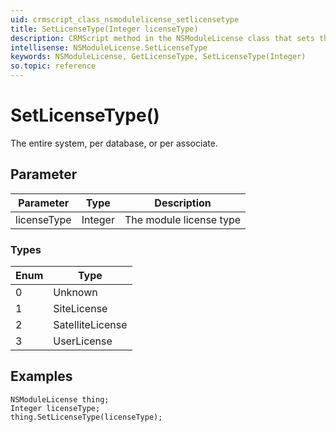 ```yaml
---
uid: crmscript_class_nsmodulelicense_setlicensetype
title: SetLicenseType(Integer licenseType)
description: CRMScript method in the NSModuleLicense class that sets the licence type
intellisense: NSModuleLicense.SetLicenseType
keywords: NSModuleLicense, GetLicenseType, SetLicenseType(Integer)
so.topic: reference
---
```


# SetLicenseType()

The entire system, per database, or per associate.

## Parameter

| Parameter | Type | Description |
|---|---|---|
| licenseType | Integer | The module license type |

### Types

| Enum | Type |
|---|---|
| 0 | Unknown |
| 1 | SiteLicense |
| 2 | SatelliteLicense |
| 3 | UserLicense |

## Examples

```crmscript
NSModuleLicense thing;
Integer licenseType;
thing.SetLicenseType(licenseType);
```
